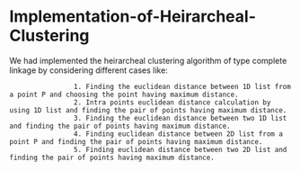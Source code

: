 # Implementation-of-Heirarcheal-Clustering

We had implemented the heirarcheal clustering algorithm of type complete linkage by considering different cases like: 

                    1. Finding the euclidean distance between 1D list from a point P and choosing the point having maximum distance. 
                    2. Intra points euclidean distance calculation by using 1D list and finding the pair of points having maximum distance. 
                    3. Finding the euclidean distance between two 1D list and finding the pair of points having maximum distance.
                    4. Finding euclidean distance between 2D list from a point P and finding the pair of points having maximum distance. 
                    5. Finding euclidean distance between two 2D list and finding the pair of points having maximum distance. 
